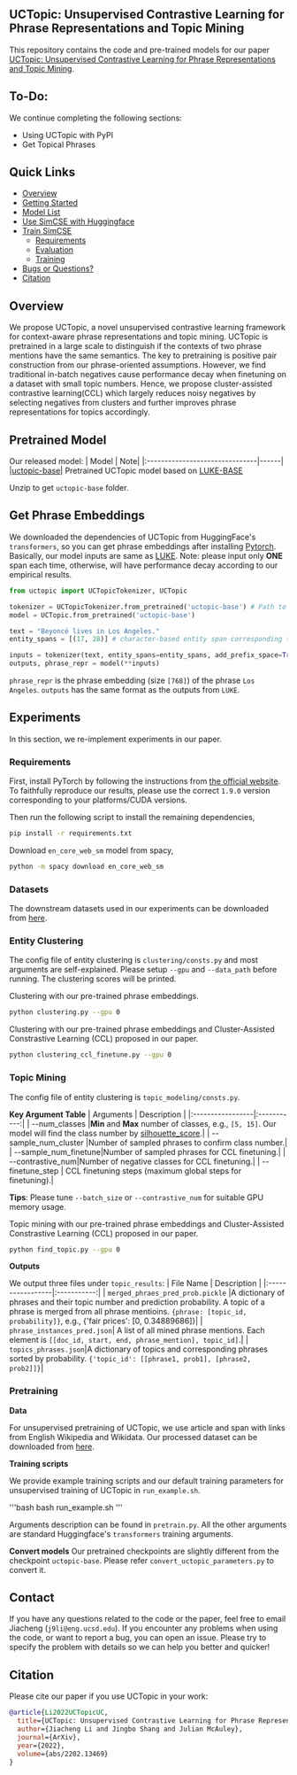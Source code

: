 ## UCTopic: Unsupervised Contrastive Learning for Phrase Representations and Topic Mining

This repository contains the code and pre-trained models for our paper [UCTopic: Unsupervised Contrastive Learning for Phrase Representations and Topic Mining](https://arxiv.org/abs/2202.13469).

## To-Do:
We continue completing the following sections:

 * Using UCTopic with PyPI
 * Get Topical Phrases


## Quick Links

  - [Overview](#overview)
  - [Getting Started](#getting-started)
  - [Model List](#model-list)
  - [Use SimCSE with Huggingface](#use-simcse-with-huggingface)
  - [Train SimCSE](#train-simcse)
    - [Requirements](#requirements)
    - [Evaluation](#evaluation)
    - [Training](#training)
  - [Bugs or Questions?](#bugs-or-questions)
  - [Citation](#citation)

## Overview

We propose UCTopic, a novel unsupervised contrastive learning framework for context-aware phrase representations and topic mining. UCTopic is pretrained in a large scale to distinguish if the contexts of two phrase mentions have the same semantics. The key to pretraining is positive pair construction from our phrase-oriented assumptions. However, we find traditional in-batch negatives cause performance decay when finetuning on a dataset with small topic numbers. Hence, we propose cluster-assisted contrastive learning(CCL) which largely reduces noisy negatives by selecting negatives from clusters and further improves phrase representations for topics accordingly.

## Pretrained Model
Our released model:
|              Model              | Note|
|:-------------------------------|------|
|[uctopic-base](https://drive.google.com/file/d/1XQzi4E9ctdI373CK5O-pXQyBvOONssp1/view?usp=sharing)| Pretrained UCTopic model based on [LUKE-BASE](https://arxiv.org/abs/2010.01057)

Unzip to get `uctopic-base` folder.

## Get Phrase Embeddings
We downloaded the dependencies of UCTopic from HuggingFace's `transformers`, so you can get phrase embeddings after installing [Pytorch](https://pytorch.org/). Basically, our model inputs are same as [LUKE](https://huggingface.co/docs/transformers/model_doc/luke). Note: please input only <strong>ONE</strong> span each time, otherwise, will have performance decay according to our empirical results.

```python
from uctopic import UCTopicTokenizer, UCTopic

tokenizer = UCTopicTokenizer.from_pretrained('uctopic-base') # Path to your uctopic-base folder
model = UCTopic.from_pretrained('uctopic-base')

text = "Beyoncé lives in Los Angeles."
entity_spans = [(17, 28)] # character-based entity span corresponding to "Los Angeles"

inputs = tokenizer(text, entity_spans=entity_spans, add_prefix_space=True, return_tensors="pt")
outputs, phrase_repr = model(**inputs)
```
`phrase_repr` is the phrase embedding (size `[768]`) of the phrase `Los Angeles`. `outputs` has the same format as the outputs from `LUKE`.

## Experiments
In this section, we re-implement experiments in our paper.

### Requirements
First, install PyTorch by following the instructions from [the official website](https://pytorch.org). To faithfully reproduce our results, please use the correct `1.9.0` version corresponding to your platforms/CUDA versions.

Then run the following script to install the remaining dependencies,
```bash
pip install -r requirements.txt
```

Download `en_core_web_sm` model from spacy,
```bash
python -m spacy download en_core_web_sm
```

### Datasets
The downstream datasets used in our experiments can be downloaded from [here](https://drive.google.com/file/d/1dVIp9li1Wdh0JgU8slsWm0ObcitbQtSL/view?usp=sharing).

### Entity Clustering
The config file of entity clustering is `clustering/consts.py` and most arguments are self-explained. Please setup `--gpu` and `--data_path` before running. The clustering scores will be printed.

Clustering with our pre-trained phrase embeddings.
```bash
python clustering.py --gpu 0
```
Clustering with our pre-trained phrase embeddings and Cluster-Assisted Constrastive Learning (CCL) proposed in our paper.
```bash
python clustering_ccl_finetune.py --gpu 0
```

### Topic Mining
The config file of entity clustering is `topic_modeling/consts.py`.

**Key Argument Table**
|    Arguments     | Description |
|:-----------------|:-----------:|
| --num_classes     |**Min** and **Max** number of classes, e.g., `[5, 15]`. Our model will find the class number by [silhouette_score](https://scikit-learn.org/stable/modules/generated/sklearn.metrics.silhouette_score.html).|
| --sample_num_cluster   |Number of sampled phrases to confirm class number.|
| --sample_num_finetune|Number of sampled phrases for CCL finetuning.|
| --contrastive_num|Number of negative classes for CCL finetuning.|
| --finetune_step | CCL finetuning steps (maximum global steps for finetuning).|

**Tips**: Please tune `--batch_size` or `--contrastive_num` for suitable GPU memory usage.

Topic mining with our pre-trained phrase embeddings and Cluster-Assisted Constrastive Learning (CCL) proposed in our paper.
```bash
python find_topic.py --gpu 0
```
**Outputs**

We output three files under `topic_results`:
|    File Name     | Description |
|:-----------------|:-----------:|
| `merged_phraes_pred_prob.pickle` |A dictionary of phrases and their topic number and prediction probability. A topic of a phrase is merged from all phrase mentioins. `{phrase: [topic_id, probability]}`, e.g., {'fair prices': [0, 0.34889686]}|
| `phrase_instances_pred.json`| A list of all mined phrase mentions. Each element is `[[doc_id, start, end, phrase_mention], topic_id]`.|
| `topics_phrases.json`|A dictionary of topics and corresponding phrases sorted by probability. `{'topic_id': [[phrase1, prob1], [phrase2, prob2]]}`|

### Pretraining

**Data**

For unsupervised pretraining of UCTopic, we use article and span with links from English Wikipedia and Wikidata. Our processed dataset can be downloaded from [here](https://drive.google.com/file/d/1wflsmhPI9J0ZA6aVRl2mQjHIE6JIvzAv/view?usp=sharing).

**Training scripts**

We provide example training scripts and our default training parameters for unsupervised training of UCTopic in `run_example.sh`.

'''bash
bash run_example.sh
'''

Arguments description can be found in `pretrain.py`. All the other arguments are standard Huggingface's `transformers` training arguments.

**Convert models**
Our pretrained checkpoints are slightly different from the checkpoint `uctopic-base`. Please refer `convert_uctopic_parameters.py` to convert it.

## Contact

If you have any questions related to the code or the paper, feel free to email Jiacheng (`j9li@eng.ucsd.edu`). If you encounter any problems when using the code, or want to report a bug, you can open an issue. Please try to specify the problem with details so we can help you better and quicker!

## Citation

Please cite our paper if you use UCTopic in your work:

```bibtex
@article{Li2022UCTopicUC,
  title={UCTopic: Unsupervised Contrastive Learning for Phrase Representations and Topic Mining},
  author={Jiacheng Li and Jingbo Shang and Julian McAuley},
  journal={ArXiv},
  year={2022},
  volume={abs/2202.13469}
}
```